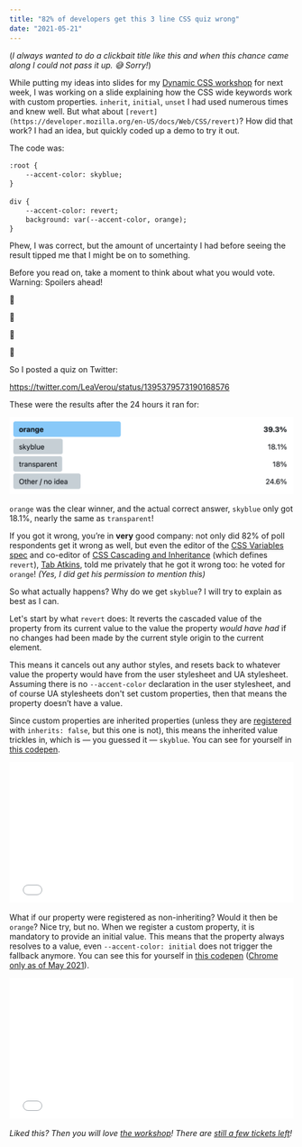 ```yaml
---
title: "82% of developers get this 3 line CSS quiz wrong"
date: "2021-05-21"
---
```


(_I always wanted to do a clickbait title like this and when this chance came along I could not pass it up. 😅 Sorry!_)

While putting my ideas into slides for my [Dynamic CSS workshop](https://smashingconf.com/online-workshops/workshops/lea-verou) for next week, I was working on a slide explaining how the CSS wide keywords work with custom properties. `inherit`, `initial`, `unset` I had used numerous times and knew well. But what about `[revert](https://developer.mozilla.org/en-US/docs/Web/CSS/revert)`? How did that work? I had an idea, but quickly coded up a demo to try it out.

The code was:

```
:root {
    --accent-color: skyblue;
}

div {
    --accent-color: revert;
    background: var(--accent-color, orange);
}
```

Phew, I was correct, but the amount of uncertainty I had before seeing the result tipped me that I might be on to something.

Before you read on, take a moment to think about what you would vote. Warning: Spoilers ahead!

🤔

🤔

🤔

🤔

So I posted a quiz on Twitter:

https://twitter.com/LeaVerou/status/1395379573190168576

These were the results after the 24 hours it ran for:

![](images/image.png)

`orange` was the clear winner, and the actual correct answer, `skyblue` only got 18.1%, nearly the same as `transparent`!

If you got it wrong, you’re in **very** good company: not only did 82% of poll respondents get it wrong as well, but even the editor of the [CSS Variables spec](https://drafts.csswg.org/css-variables/) and co-editor of [CSS Cascading and Inheritance](https://drafts.csswg.org/css-cascade/#default) (which defines `revert`), [Tab Atkins](https://xanthir.com/), told me privately that he got it wrong too: he voted for `orange`! _(Yes, I did get his permission to mention this)_

So what actually happens? Why do we get `skyblue`? I will try to explain as best as I can.

Let's start by what `revert` does: It reverts the cascaded value of the property from its current value to the value the property _would have had_ if no changes had been made by the current style origin to the current element.

This means it cancels out any author styles, and resets back to whatever value the property would have from the user stylesheet and UA stylesheet. Assuming there is no `--accent-color` declaration in the user stylesheet, and of course UA stylesheets don't set custom properties, then that means the property doesn’t have a value.

Since custom properties are inherited properties (unless they are [registered](https://drafts.css-houdini.org/css-properties-values-api-1/#registered-custom-property) with `inherits: false`, but this one is not), this means the inherited value trickles in, which is — you guessed it — `skyblue`. You can see for yourself in [this codepen](https://codepen.io/leaverou/pen/zYZZpaY?editors=1100).

<iframe id="cp_embed_zYZZpaY" src="//codepen.io/anon/embed/zYZZpaY?height=250&amp;theme-id=1&amp;slug-hash=zYZZpaY&amp;default-tab=result" height="250" scrolling="no" frameborder="0" allowfullscreen allowpaymentrequest="" name="CodePen Embed zYZZpaY" title="CodePen Embed zYZZpaY" class="cp_embed_iframe" style="width:100%;overflow:hidden">CodePen Embed Fallback</iframe>

What if our property were registered as non-inheriting? Would it then be `orange`? Nice try, but no. When we register a custom property, it is mandatory to provide an initial value. This means that the property always resolves to a value, even `--accent-color: initial` does not trigger the fallback anymore. You can see this for yourself in [this codepen](https://codepen.io/leaverou/pen/qBrrpKZ?editors=1100) ([Chrome only as of May 2021](https://caniuse.com/mdn-css_at-rules_property)).

<iframe id="cp_embed_qBrrpKZ" src="//codepen.io/anon/embed/qBrrpKZ?height=250&amp;theme-id=1&amp;slug-hash=qBrrpKZ&amp;default-tab=result" height="250" scrolling="no" frameborder="0" allowfullscreen allowpaymentrequest="" name="CodePen Embed qBrrpKZ" title="CodePen Embed qBrrpKZ" class="cp_embed_iframe" style="width:100%;overflow:hidden">CodePen Embed Fallback</iframe>

_Liked this? Then you will love [the workshop](https://smashingconf.com/online-workshops/workshops/lea-verou)! There are [still a few tickets left](https://smashingconf.com/online-workshops/workshops/lea-verou)!_
